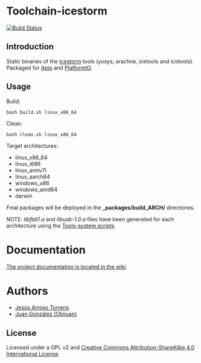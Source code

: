 # Toolchain-icestorm

[![Build Status](https://travis-ci.org/FPGAwars/toolchain-icestorm.svg?branch=v1.10.1)](https://travis-ci.org/FPGAwars/toolchain-icestorm)

## Introduction

Static binaries of the [Icestorm](http://www.clifford.at/icestorm) tools (yosys, arachne, icetools and icotools). Packaged for [Apio](https://github.com/FPGAwars/apio) and [PlatformIO](http://platformio.org/).

## Usage

Build:

```
bash build.sh linux_x86_64
```

Clean:

```
bash clean.sh linux_x86_64
```

Target architectures:
* linux_x86_64
* linux_i686
* linux_armv7l
* linux_aarch64
* windows_x86
* windows_amd64
* darwin

Final packages will be deployed in the **\_packages/build_ARCH/** directories.

NOTE: *libftdi1.a* and *libusb-1.0.a* files have been generated for each architecture using the [Tools-system scripts](https://github.com/FPGAwars/tools-system).
# Documentation

[The project documentation is located in the wiki](https://github.com/FPGAwars/toolchain-icestorm/wiki).

# Authors

* [Jesús Arroyo Torrens](https://github.com/Jesus89)
* [Juan González (Obijuan)](https://github.com/Obijuan)

## License

Licensed under a GPL v2 and [Creative Commons Attribution-ShareAlike 4.0 International License](http://creativecommons.org/licenses/by-sa/4.0/).
